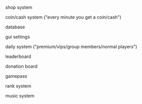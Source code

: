 shop system

coin/cash system ("every minute you get a coin/cash")

database

gui settings

daily system  ("premium/vips/group members/normal players")

leaderboard

donation board

gamepass

rank system 

music system
